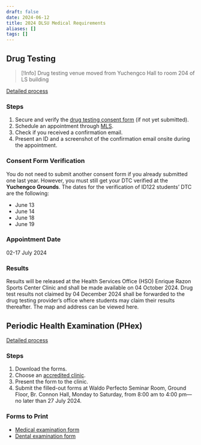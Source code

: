 ```yaml
---
draft: false
date: 2024-06-12
title: 2024 DLSU Medical Requirements
aliases: []
tags: []
---
```


## Drug Testing

> [!Info]
> Drug testing venue moved from Yuchengco Hall to room 204 of LS building

[Detailed process](https://www.dlsu.edu.ph/wp-content/uploads/pdf/hso/detailed-process-of-the-undergraduate-students-drug-testing.pdf)

### Steps

1. Secure and verify the [drug testing consent form](https://www.dlsu.edu.ph/wp-content/uploads/pdf/osa/sdfo/drug-test-consent-form.pdf) (if not yet submitted).
2. Schedule an appointment through [MLS](https://my.dlsu.edu.ph/).
3. Check if you received a confirmation email.
4. Present an ID and a screenshot of the confirmation email onsite during the appointment.

### Consent Form Verification

You do not need to submit another consent form if you already submitted one last year. However, you must still get your DTC verified at the **Yuchengco Grounds**. The dates for the verification of ID122 students’ DTC are the following:

- June 13
- June 14
- June 18
- June 19

### Appointment Date

02-17 July 2024

### Results

Results will be released at the Health Services Office (HSO) Enrique Razon Sports Center Clinic and shall be made available on 04 October 2024. Drug test results not claimed by 04 December 2024 shall be forwarded to the drug testing provider’s office where students may claim their results thereafter. The map and address can be viewed here.

## Periodic Health Examination (PHex)

[Detailed process](https://www.dlsu.edu.ph/wp-content/uploads/pdf/hso/detailed-process-of-the-undergraduate-students-periodic-health-examination.pdf)

### Steps

1. Download the forms.
2. Choose an [accredited clinic](https://www.dlsu.edu.ph/wp-content/uploads/pdf/hso/accredited-clinics.pdf).
3. Present the form to the clinic.
4. Submit the filled-out forms at Waldo Perfecto Seminar Room, Ground Floor, Br. Connon Hall, Monday to Saturday, from 8:00 am to 4:00 pm—no later than 27 July 2024.

### Forms to Print

- [Medical examination form](https://www.dlsu.edu.ph/wp-content/uploads/pdf/hso/medical-examination-form.pdf)
- [Dental examination form](https://www.dlsu.edu.ph/wp-content/uploads/pdf/hso/dental-form.pdf)
